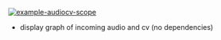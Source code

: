 [![example-audiocv-scope](https://github.com/newdigate/teensy-eurorack/actions/workflows/teensy-examples-audio-simplescope-01_audiocv_scope.yml/badge.svg)](https://github.com/newdigate/teensy-eurorack/actions/workflows/teensy-examples-audio-simplescope-01_audiocv_scope.yml)

* display graph of incoming audio and cv (no dependencies)
